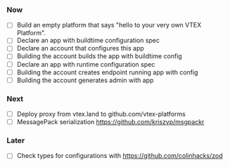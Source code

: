 ### Now


- [ ] Build an empty platform that says "hello to your very own VTEX Platform".
- [ ] Declare an app with buildtime configuration spec
- [ ] Declare an account that configures this app
- [ ] Building the account builds the app with buildtime config
- [ ] Declare an app with runtime configuration spec
- [ ] Building the account creates endpoint running app with config
- [ ] Building the account generates admin with app

### Next

- [ ] Deploy proxy from vtex.land to github.com/vtex-platforms
- [ ] MessagePack serialization https://github.com/kriszyp/msgpackr

### Later

- [ ] Check types for configurations with https://github.com/colinhacks/zod
